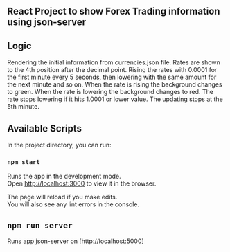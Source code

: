 ## React Project to show Forex Trading information using json-server

## Logic
Rendering the initial information from currencies.json file.
Rates are shown to the 4th position after the decimal point.
Rising the rates with 0.0001 for the first minute every 5 seconds, then lowering with the same amount for the next minute and so on.
When the rate is rising the background changes to green.
When the rate is lowering the background changes to red.
The rate stops lowering if it hits 1.0001 or lower value.
The updating stops at the 5th minute.

## Available Scripts

In the project directory, you can run:

### `npm start`

Runs the app in the development mode.\
Open [http://localhost:3000](http://localhost:3000) to view it in the browser.

The page will reload if you make edits.\
You will also see any lint errors in the console.

## `npm run server`

Runs app json-server on [http://localhost:5000]

